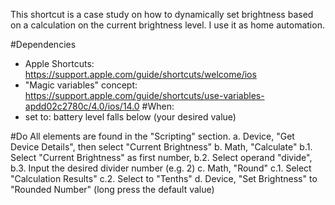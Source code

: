 This shortcut is a case study on how to dynamically set brightness based on a calculation on the current brightness level.
I use it as home automation.

#Dependencies
- Apple Shortcuts: https://support.apple.com/guide/shortcuts/welcome/ios
- "Magic variables" concept: https://support.apple.com/guide/shortcuts/use-variables-apdd02c2780c/4.0/ios/14.0
#When:
- set to: battery level falls below (your desired value)

#Do
All elements are found in the "Scripting" section.
a. Device, "Get Device Details", then select "Current Brightness"
b. Math, "Calculate"
  b.1. Select "Current Brightness" as first number, 
  b.2. Select operand "divide", 
  b.3. Input the desired divider number (e.g. 2)
c. Math, "Round"
  c.1. Select "Calculation Results"
  c.2. Select to "Tenths"
d. Device, "Set Brightness" to "Rounded Number" (long press the default value)

